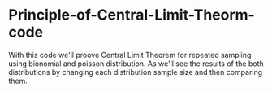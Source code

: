 # Principle-of-Central-Limit-Theorm-code
With this code we'll proove Central Limit Theorem for repeated sampling using bionomial and poisson distribution.
As we'll see the results of the both distributions by changing each distribution sample size and then comparing them.
